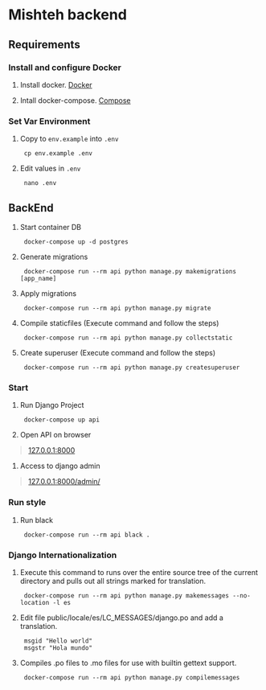# Mishteh backend

## Requirements

### Install and configure Docker

1. Install docker. [Docker](https://docker.github.io/engine/installation/)

1. Intall docker-compose. [Compose](https://docs.docker.com/compose/install/)

### Set Var Environment

1. Copy to `env.example` into `.env`

        cp env.example .env

1. Edit values in `.env`

        nano .env

## BackEnd

1. Start container DB

        docker-compose up -d postgres

1. Generate migrations

        docker-compose run --rm api python manage.py makemigrations [app_name]

1. Apply migrations

        docker-compose run --rm api python manage.py migrate

1. Compile staticfiles (Execute command and follow the steps)

        docker-compose run --rm api python manage.py collectstatic

1. Create superuser (Execute command and follow the steps)

        docker-compose run --rm api python manage.py createsuperuser

### Start

1. Run Django Project

        docker-compose up api

1. Open API on browser

> [127.0.0.1:8000](http://127.0.0.1:8000)

1. Access to django admin

> [127.0.0.1:8000/admin/](http://127.0.0.1:8000/admin/)

### Run style

1. Run black

        docker-compose run --rm api black .

### Django Internationalization

1. Execute this command to runs over the entire source tree of the current directory and pulls out all strings marked for translation.

        docker-compose run --rm api python manage.py makemessages --no-location -l es

1. Edit file public/locale/es/LC_MESSAGES/django.po and add a translation.

        msgid "Hello world"
        msgstr "Hola mundo"

1. Compiles .po files to .mo files for use with builtin gettext support.

        docker-compose run --rm api python manage.py compilemessages
